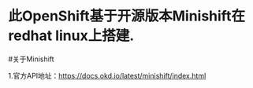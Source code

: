 # 此OpenShift基于开源版本Minishift在redhat linux上搭建.

#关于Minishift

1.官方API地址：https://docs.okd.io/latest/minishift/index.html
